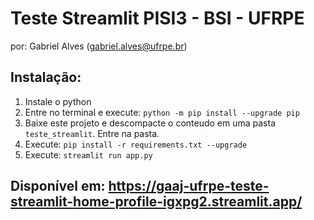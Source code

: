 # Teste Streamlit PISI3 - BSI - UFRPE
por: Gabriel Alves (gabriel.alves@ufrpe.br)

## Instalação:
<ol>
  <li>Instale o python</li>

  <li>Entre no terminal e execute:
    <code>python -m pip install --upgrade pip</code>
  </li>

  <li>Baixe este projeto e descompacte o conteudo em uma pasta <code>teste_streamlit</code>. Entre na pasta.</li>

  <li>Execute:
    <code>pip install -r requirements.txt --upgrade</code>
  </li>

  <li>Execute:
    <code>streamlit run app.py</code>
  </li>
</ol>

## Disponível em: https://gaaj-ufrpe-teste-streamlit-home-profile-igxpg2.streamlit.app/
